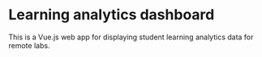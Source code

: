 # Learning analytics dashboard

This is a Vue.js web app for displaying student learning analytics data for remote labs.
